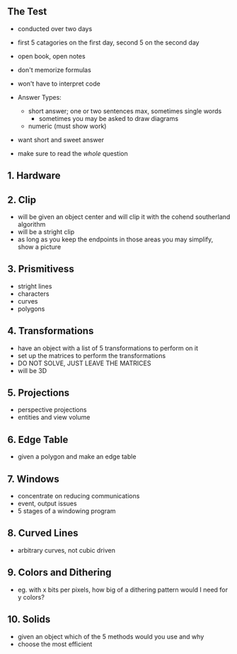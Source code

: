 ## The Test
* conducted over two days
* first 5 catagories on the first day, second 5 on the second day
* open book, open notes
* don't memorize formulas
* won't have to interpret code

* Answer Types:
    * short answer; one or two sentences max, sometimes single words
        * sometimes you may be asked to draw diagrams
    * numeric (must show work)
* want short and sweet answer
* make sure to read the *whole* question

## 1. Hardware
## 2. Clip
* will be given an object center and will clip it with the cohend southerland algorithm
* will be a stright clip
* as long as you keep the endpoints in those areas you may simplify, show a picture
## 3. Prismitivess
* stright lines
* characters
* curves
* polygons
## 4. Transformations
* have an object with a list of 5 transformations to perform on it
* set up the matrices to perform the transformations
* DO NOT SOLVE, JUST LEAVE THE MATRICES
* will be 3D
## 5. Projections
* perspective projections
* entities and view volume
## 6. Edge Table
* given a polygon and make an edge table
## 7. Windows
* concentrate on reducing communications
* event, output issues
* 5 stages of a windowing program
## 8. Curved Lines
* arbitrary curves, not cubic driven 
## 9. Colors and Dithering
* eg. with x bits per pixels, how big of a dithering pattern would I need for y colors?
## 10. Solids
* given an object which of the 5 methods would you use and why
* choose the most efficient

